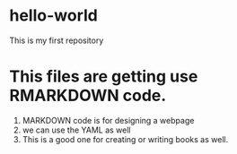 # hello-world
This is my first repository

# This files are getting use RMARKDOWN code.
1.  MARKDOWN code is for designing a webpage
2.  we can use the YAML as well
3.  This is a good one for creating or writing books as well.


